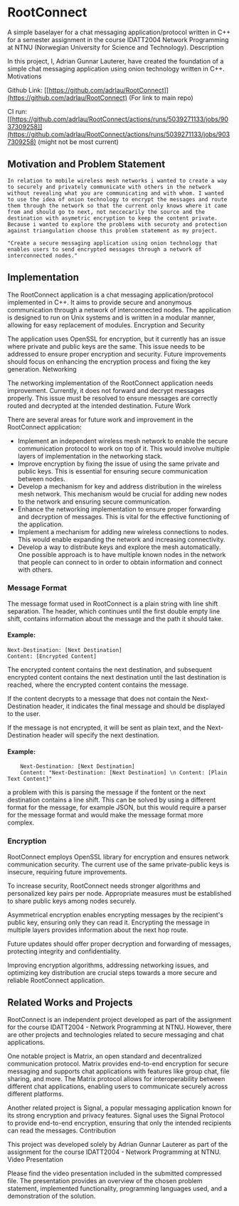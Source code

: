 
# RootConnect

A simple baselayer for a chat messaging application/protocol written in C++ for a semester assignment in the course IDATT2004 Network Programming at NTNU (Norwegian University for Science and Technology).
Description

In this project, I, Adrian Gunnar Lauterer, have created the foundation of a simple chat messaging application using onion technology written in C++.
Motivations

Github Link: [[https://github.com/adrlau/RootConnect]](https://github.com/adrlau/RootConnect)  (For link to main repo)

CI run: [[https://github.com/adrlau/RootConnect/actions/runs/5039271133/jobs/9037309258]](https://github.com/adrlau/RootConnect/actions/runs/5039271133/jobs/9037309258) (might not be most current)

## Motivation and Problem Statement
    
    In relation to mobile wireless mesh networks i wanted to create a way to securely and privately communicate with others in the network without revealing what you are communicating and with whom. I wanted to use the idea of onion technology to encrypt the messages and route them through the network so that the current only knows where it came from and should go to next, not neccecarily the source and the destination with asymetric encryption to keep the content private.
    Because i wanted to explore the problems with securoty and protection against triangulation choose this problem statement as my project.

    "Create a secure messaging application using onion technology that enables users to send encrypted messages through a network of interconnected nodes."

## Implementation

The RootConnect application is a chat messaging application/protocol implemented in C++. It aims to provide secure and anonymous communication through a network of interconnected nodes. The application is designed to run on Unix systems and is written in a modular manner, allowing for easy replacement of modules.
Encryption and Security

The application uses OpenSSL for encryption, but it currently has an issue where private and public keys are the same. This issue needs to be addressed to ensure proper encryption and security. Future improvements should focus on enhancing the encryption process and fixing the key generation.
Networking

The networking implementation of the RootConnect application needs improvement. Currently, it does not forward and decrypt messages properly. This issue must be resolved to ensure messages are correctly routed and decrypted at the intended destination.
Future Work

There are several areas for future work and improvement in the RootConnect application:

-   Implement an independent wireless mesh network to enable the secure communication protocol to work on top of it. This would involve multiple layers of implementation in the networking stack.
-   Improve encryption by fixing the issue of using the same private and public keys. This is essential for ensuring secure communication between nodes.
-   Develop a mechanism for key and address distribution in the wireless mesh network. This mechanism would be crucial for adding new nodes to the network and ensuring secure communication.
-   Enhance the networking implementation to ensure proper forwarding and decryption of messages. This is vital for the effective functioning of the application.
-   Implement a mechanism for adding new wireless connections to nodes. This would enable expanding the network and increasing connectivity.
-   Develop a way to distribute keys and explore the mesh automatically. One possible approach is to have multiple known nodes in the network that people can connect to in order to obtain information and connect with others.


### Message Format

The message format used in RootConnect is a plain string with line shift separation. The header, which continues until the first double empty line shift, contains information about the message and the path it should take.

#### Example:

```
Next-Destination: [Next Destination]
Content: [Encrypted Content]
```

The encrypted content contains the next destination, and subsequent encrypted content contains the next destination until the last destination is reached, where the encrypted content contains the message.

If the content decrypts to a message that does not contain the Next-Destination header, it indicates the final message and should be displayed to the user.

If the message is not encrypted, it will be sent as plain text, and the Next-Destination header will specify the next destination.

#### Example:
```
    Next-Destination: [Next Destination]
    Content: "Next-Destination: [Next Destination] \n Content: [Plain Text Content]"
```
a problem with this is parsing the message if the fontent or the next destination contains a line shift. This can be solved by using a different format for the message, for example JSON, but this would require a parser for the message format and would make the message format more complex.

### Encryption

RootConnect employs OpenSSL library for encryption and ensures network communication security. The current use of the same private-public keys is insecure, requiring future improvements.

To increase security, RootConnect needs stronger algorithms and personalized key pairs per node. Appropriate measures must be established to share public keys among nodes securely.

Asymmetrical encryption enables encrypting messages by the recipient's public key, ensuring only they can read it. Encrypting the message in multiple layers provides information about the next hop route.

Future updates should offer proper decryption and forwarding of messages, protecting integrity and confidentiality.

Improving encryption algorithms, addressing networking issues, and optimizing key distribution are crucial steps towards a more secure and reliable RootConnect application.


## Related Works and Projects

RootConnect is an independent project developed as part of the assignment for the course IDATT2004 - Network Programming at NTNU. However, there are other projects and technologies related to secure messaging and chat applications.

One notable project is Matrix, an open standard and decentralized communication protocol. Matrix provides end-to-end encryption for secure messaging and supports chat applications with features like group chat, file sharing, and more. The Matrix protocol allows for interoperability between different chat applications, enabling users to communicate securely across different platforms.

Another related project is Signal, a popular messaging application known for its strong encryption and privacy features. Signal uses the Signal Protocol to provide end-to-end encryption, ensuring that only the intended recipients can read the messages.
Contribution

This project was developed solely by Adrian Gunnar Lauterer as part of the assignment for the course IDATT2004 - Network Programming at NTNU.
Video Presentation

Please find the video presentation included in the submitted compressed file. The presentation provides an overview of the chosen problem statement, implemented functionality, programming languages used, and a demonstration of the solution.
